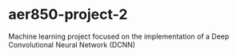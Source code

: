 # aer850-project-2
Machine learning project focused on the implementation of a Deep Convolutional Neural Network (DCNN)
